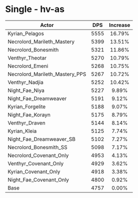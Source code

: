 # Single - hv-as
| Actor | DPS | Increase |
|---|:---:|:---:|
|Kyrian_Pelagos|5555|16.79%|
|Necrolord_Marileth_Mastery|5399|13.51%|
|Necrolord_Bonesmith|5321|11.86%|
|Venthyr_Theotar|5270|10.79%|
|Necrolord_Emeni|5268|10.75%|
|Necrolord_Marileth_Mastery_PPS|5267|10.72%|
|Venthyr_Nadjia|5252|10.42%|
|Night_Fae_Niya|5227|9.89%|
|Night_Fae_Dreamweaver|5191|9.12%|
|Kyrian_Forgelite|5188|9.07%|
|Night_Fae_Korayn|5175|8.79%|
|Venthyr_Draven|5144|8.14%|
|Kyrian_Kleia|5125|7.74%|
|Night_Fae_Dreamweaver_SB|5102|7.27%|
|Necrolord_Bonesmith_SS|5098|7.17%|
|Necrolord_Covenant_Only|4953|4.13%|
|Venthyr_Covenant_Only|4929|3.62%|
|Kyrian_Covenant_Only|4918|3.38%|
|Night_Fae_Covenant_Only|4800|0.92%|
|Base|4757|0.00%|
